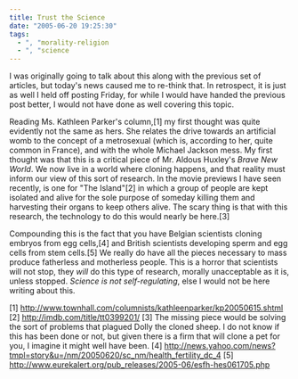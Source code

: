 ```yaml
---
title: Trust the Science
date: "2005-06-20 19:25:30"
tags:
  - ", "morality-religion
  - ", "science
---
```

<p>I was originally going to talk about this along with the previous set of articles, but today's news caused me to re-think that.  In retrospect, it is just as well I held off posting Friday, for while I would have handed the previous post better, I would not have done as well covering this topic.</p>

<p>Reading Ms. Kathleen Parker's column,[1] my first thought was quite evidently not the same as hers.  She relates the drive towards an artificial womb to the concept of a metrosexual (which is, according to her, quite common in France), and with the whole Michael Jackson mess.  My first thought was that this is a critical piece of Mr. Aldous Huxley's <em>Brave New World</em>.  We now live in a world where cloning happens, and that reality must inform our view of this sort of research.  In the movie previews I have seen recently, is one for "The Island"[2] in which a group of people are kept isolated and alive for the sole purpose of someday killing them and harvesting their organs to keep others alive.  The scary thing is that with this research, the technology to do this would nearly be here.[3]</p>

<p>Compounding this is the fact that you have Belgian scientists cloning embryos from egg cells,[4] and British scientists developing sperm and egg cells from stem cells.[5] We really do have all the pieces necessary to mass produce fatherless and motherless people.  This is a horror that scientists will not stop, they <em>will</em> do this type of research, morally unacceptable as it is, unless stopped.  <em>Science is not self-regulating</em>, else I would not be here writing about this.</p>

[1] http://www.townhall.com/columnists/kathleenparker/kp20050615.shtml 
[2] http://imdb.com/title/tt0399201/ 
[3] The missing piece would be solving the sort of problems that plagued Dolly the cloned sheep.  I do not know if this has been done or not, but given there is a firm that will clone a pet for you, I imagine it might well have been.
[4] http://news.yahoo.com/news?tmpl=story&u=/nm/20050620/sc_nm/health_fertility_dc_4
[5] http://www.eurekalert.org/pub_releases/2005-06/esfh-hes061705.php

